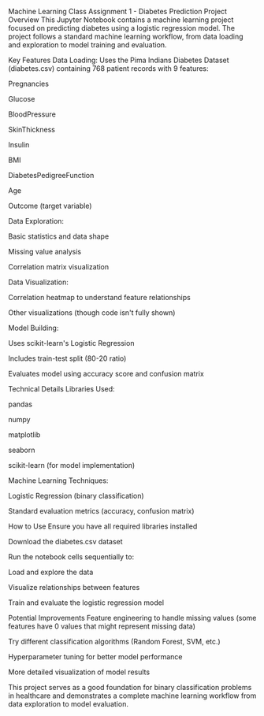 Machine Learning Class Assignment 1 - Diabetes Prediction
Project Overview
This Jupyter Notebook contains a machine learning project focused on predicting diabetes using a logistic regression model. The project follows a standard machine learning workflow, from data loading and exploration to model training and evaluation.

Key Features
Data Loading: Uses the Pima Indians Diabetes Dataset (diabetes.csv) containing 768 patient records with 9 features:

Pregnancies

Glucose

BloodPressure

SkinThickness

Insulin

BMI

DiabetesPedigreeFunction

Age

Outcome (target variable)

Data Exploration:

Basic statistics and data shape

Missing value analysis

Correlation matrix visualization

Data Visualization:

Correlation heatmap to understand feature relationships

Other visualizations (though code isn't fully shown)

Model Building:

Uses scikit-learn's Logistic Regression

Includes train-test split (80-20 ratio)

Evaluates model using accuracy score and confusion matrix

Technical Details
Libraries Used:

pandas

numpy

matplotlib

seaborn

scikit-learn (for model implementation)

Machine Learning Techniques:

Logistic Regression (binary classification)

Standard evaluation metrics (accuracy, confusion matrix)

How to Use
Ensure you have all required libraries installed

Download the diabetes.csv dataset

Run the notebook cells sequentially to:

Load and explore the data

Visualize relationships between features

Train and evaluate the logistic regression model

Potential Improvements
Feature engineering to handle missing values (some features have 0 values that might represent missing data)

Try different classification algorithms (Random Forest, SVM, etc.)

Hyperparameter tuning for better model performance

More detailed visualization of model results

This project serves as a good foundation for binary classification problems in healthcare and demonstrates a complete machine learning workflow from data exploration to model evaluation.

